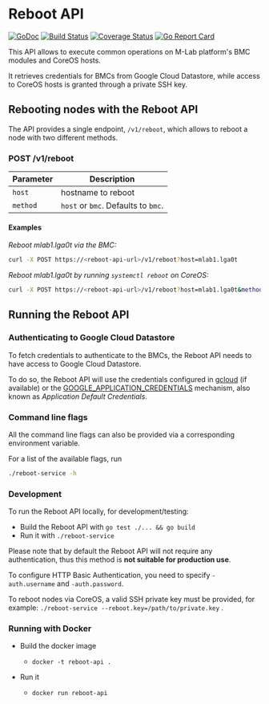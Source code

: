 # Reboot API

[![GoDoc](https://godoc.org/github.com/m-lab/reboot-service?status.svg)](https://godoc.org/github.com/m-lab/reboot-service) [![Build Status](https://travis-ci.org/m-lab/reboot-service.svg?branch=master)](https://travis-ci.org/m-lab/reboot-service) [![Coverage Status](https://coveralls.io/repos/github/m-lab/reboot-service/badge.svg?branch=master)](https://coveralls.io/github/m-lab/reboot-service?branch=master) [![Go Report Card](https://goreportcard.com/badge/github.com/m-lab/reboot-service)](https://goreportcard.com/report/github.com/m-lab/reboot-service)

This API allows to execute common operations on M-Lab platform's BMC
modules and CoreOS hosts.

It retrieves credentials for BMCs from Google Cloud Datastore, while access to
CoreOS hosts is granted through a private SSH key.

## Rebooting nodes with the Reboot API

The API provides a single endpoint, `/v1/reboot`, which allows to reboot a node with two different methods.

### POST /v1/reboot

Parameter         | Description
------------------| ----------------
`host`            | hostname to reboot
`method`          | `host` or `bmc`. Defaults to `bmc`.

#### Examples

*Reboot mlab1.lga0t via the BMC:*

```bash
curl -X POST https://<reboot-api-url>/v1/reboot?host=mlab1.lga0t
```

*Reboot mlab1.lga0t by running `systemctl reboot` on CoreOS:*

```bash
curl -X POST https://<reboot-api-url>/v1/reboot?host=mlab1.lga0t&method=host
```

## Running the Reboot API

### Authenticating to Google Cloud Datastore

To fetch credentials to authenticate to the BMCs, the Reboot API needs to have
access to Google Cloud Datastore.

To do so, the Reboot API will use the credentials configured in
[gcloud](https://cloud.google.com/sdk/gcloud/reference/auth/login)
(if available) or the [GOOGLE_APPLICATION_CREDENTIALS](https://cloud.google.com/docs/authentication/production) mechanism,
also known as *Application Default Credentials*.

### Command line flags

All the command line flags can also be provided via a corresponding environment variable.

For a list of the available flags, run

```bash
./reboot-service -h
```

### Development

To run the Reboot API locally, for development/testing:

- Build the Reboot API with  `go test ./... && go build`
- Run it with `./reboot-service`

Please note that by default the Reboot API will not require any authentication,
thus this method is **not suitable for production use**.

To configure HTTP Basic Authentication, you need to specify `-auth.username` and
`-auth.password`.

To reboot nodes via CoreOS, a valid SSH private key must be provided,
for example: `./reboot-service --reboot.key=/path/to/private.key` .

### Running with Docker

- Build the docker image
  - `docker -t reboot-api .`

- Run it
  - `docker run reboot-api`
